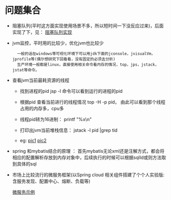 问题集合
==
- 阻塞队列(平时这方面实现使用场景不多，所以短时间一下没反应过来)，后面实现了下，见：
  [阻塞队列实现](https://github.com/seuzxc/zean-microservice/blob/master/zean-util/src/main/java/com/vvm/zeanutil/interview/BlockedQueue.java)
   
- jvm监控，平时用的比较少，优化jvm也比较少
  ```
    一般的话在windows等可视化环境下可以用jdk下面的jconsole，jvisualVm，jprofile等(偶尔想研究下回看看，没有固定的必须去分析)
    生产环境一般都是linux，直接使用相关命令看内存的情况，top，jps，jstack，jstat等命令。
  ```  
     
- 查看jvm当前最耗资源的线程
     - 找到进程的pid  jsp -l 命令可以看到运行的进程的pid
     - 根据pid 查看当前进行的线程情况 top -H -p pid， 由此可以看到那个线程占用的内存多，cpu多
     - 线程pid转为16进制： printf "%x\n"
     - 打印出jvm当前堆栈信息： jstack -l pid |grep tid
      
     - eg:
     [pic1](https://github.com/seuzxc/tech/pic/jvmcheck1.png)
     [pic2](https://github.com/seuzxc/tech/pic/jvmcheck2.png)
- spring 和mybatis结合的原理 ：
     首先mybatis无论xml还是注解方式，都会将相应的配置解析存放到内存对象中，后续执行的时候可以根据sqlId或则方法取到具体的sql
 
- 市场上比较流行的微服务框架(以Spring cloud 相关组件搭建了个个人实验版: 含服务发现、配置中心、熔断、负载等)   
  
  [微服务示例](https://github.com/seuzxc/zean-microservice) 